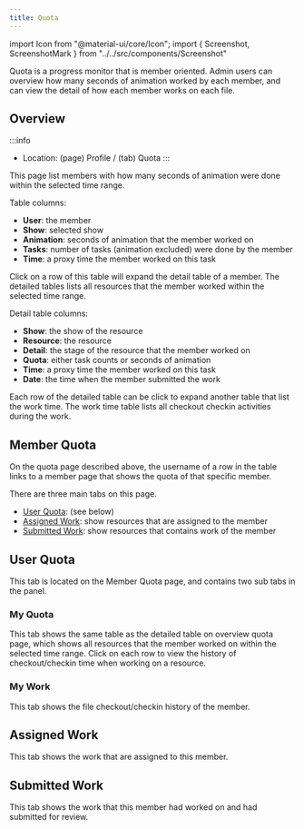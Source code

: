 ```yaml
---
title: Quota
---
```

import Icon from "@material-ui/core/Icon";
import { Screenshot, ScreenshotMark } from "../../src/components/Screenshot"

Quota is a progress monitor that is member oriented.
Admin users can overview how many seconds of animation worked by each member,
and can view the detail of how each member works on each file.

## Overview
:::info
- Location: (page) Profile / (tab) Quota
:::

This page list members with how many seconds of animation were done within the selected time range.

Table columns:

- **User**: the member
- **Show**: selected show
- **Animation**: seconds of animation that the member worked on
- **Tasks**: number of tasks (animation excluded) were done by the member
- **Time**: a proxy time the member worked on this task

<Screenshot image="/screenshot/profile_quota.png">
</Screenshot>

Click on a row of this table will expand the detail table of a member.
The detailed tables lists all resources that the member worked within the selected time range.

Detail table columns:
- **Show**: the show of the resource
- **Resource**: the resource
- **Detail**: the stage of the resource that the member worked on
- **Quota**: either task counts or seconds of animation
- **Time**: a proxy time the member worked on this task
- **Date**: the time when the member submitted the work

<Screenshot image="/screenshot/profile_quota_detail.png">
    <ScreenshotMark x="94.1%" y="11.4%" width="6%" height="19%" textPosition="right" borderRadius="20px"></ScreenshotMark>
</Screenshot>

Each row of the detailed table can be click to expand another table that list the work time.
The work time table lists all checkout checkin activities during the work.

<Screenshot image="/screenshot/profile_quota_subdetail.png">
    <ScreenshotMark x="90%" y="35%" width="6%" height="14%" textPosition="right" borderRadius="20px"></ScreenshotMark>
</Screenshot>

## Member Quota

On the quota page described above, the username of a row in the table links to a member page
that shows the quota of that specific member.

There are three main tabs on this page.
- [User Quota](#user-quota): (see below)
- [Assigned Work](#assigned-work): show resources that are assigned to the member
- [Submitted Work](#submitted-work): show resources that contains work of the member

<Screenshot image="/screenshot/user_quota.png">
</Screenshot>

## User Quota
This tab is located on the Member Quota page, and contains two sub tabs in the panel.

### My Quota
This tab shows the same table as the detailed table on overview quota page, which shows
all resources that the member worked on within the selected time range.
Click on each row to view the history of checkout/checkin time when working on a resource.

### My Work
This tab shows the file checkout/checkin history of the member.

## Assigned Work

This tab shows the work that are assigned to this member.

<Screenshot image="/screenshot/user_quota_assigned-work.png">
</Screenshot>

## Submitted Work

This tab shows the work that this member had worked on and had submitted for review.

<Screenshot image="/screenshot/user_quota_submitted-work.png">
</Screenshot>